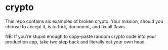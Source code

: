 # crypto


This repo contains six examples of broken crypto. Your mission, should you choose to accept it, 
is to fork, document, and fix all flaws.

NB: If you're stupid enough to copy-paste random crypto code into your production app, take two
step back and literally eat your own head.
